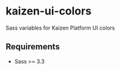 kaizen-ui-colors
================

Sass variables for Kaizen Platform UI colors

## Requirements

* Sass >= 3.3

